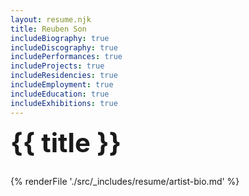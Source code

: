 ```yaml
---
layout: resume.njk
title: Reuben Son
includeBiography: true
includeDiscography: true
includePerformances: true
includeProjects: true
includeResidencies: true
includeEmployment: true
includeEducation: true
includeExhibitions: true
---
```

# {{ title }}

{% renderFile './src/_includes/resume/artist-bio.md' %}

<style>
  .resume-year {
    padding-right: 10px;
  }

  ul {
    padding-left: 0
  }

  li {
    list-style: none;
    padding-left: 0;
    font-size: 14px;
  }

  li a {
    text-decoration: none;
  }

  p {
    font-size: 14px;
  }
  
  h1 {
    font-size: 42px;
    margin-top: 10px;
  }
</style>
